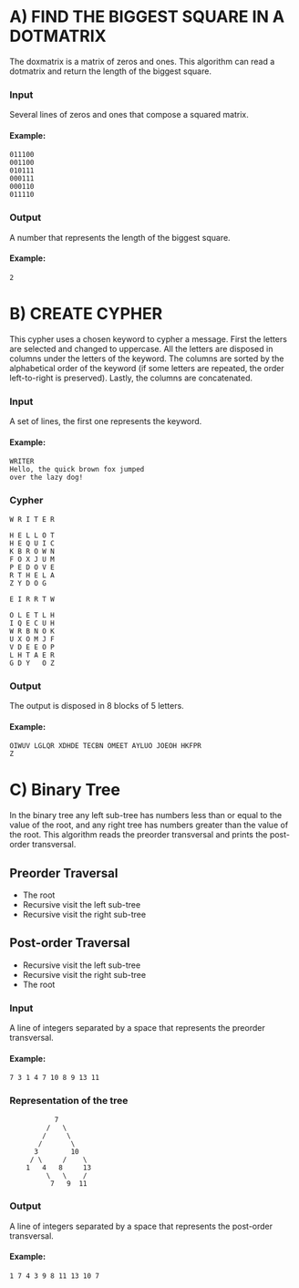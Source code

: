 # A) FIND THE BIGGEST SQUARE IN A DOTMATRIX

The doxmatrix is a matrix of zeros and ones. This algorithm can read a dotmatrix and return the length of the biggest square.

### Input
Several lines of zeros and ones that compose a squared matrix.

#### Example:
```
011100
001100
010111
000111
000110
011110
```
### Output
A number that represents the length of the biggest square.

#### Example:
```
2
```

# B) CREATE CYPHER

This cypher uses a chosen keyword to cypher a message. 
First the letters are selected and changed to uppercase. 
All the letters are disposed in columns under the letters of the keyword.
The columns are sorted by the alphabetical order of the keyword (if some letters are repeated, the order left-to-right is preserved).
Lastly, the columns are concatenated.

### Input
A set of lines, the first one represents the keyword.

#### Example:
```
WRITER
Hello, the quick brown fox jumped
over the lazy dog!
```
### Cypher
```
W R I T E R

H E L L O T
H E Q U I C
K B R O W N
F O X J U M
P E D O V E
R T H E L A
Z Y D O G
```
```
E I R R T W

O L E T L H
I Q E C U H
W R B N O K
U X O M J F
V D E E O P
L H T A E R
G D Y   O Z
```
### Output

The output is disposed in 8 blocks of 5 letters.

#### Example:
```
OIWUV LGLQR XDHDE TECBN OMEET AYLUO JOEOH HKFPR
Z
```
# C) Binary Tree

In the binary tree any left sub-tree has numbers less than or equal to the value of the root, and any right tree has numbers greater than the value of the root. 
This algorithm reads the preorder transversal and prints the post-order transversal.

## Preorder Traversal

- The root
- Recursive visit the left sub-tree
- Recursive visit the right sub-tree

## Post-order Traversal

- Recursive visit the left sub-tree
- Recursive visit the right sub-tree
- The root


### Input
A line of integers separated by a space that represents the preorder transversal.

#### Example:
```
7 3 1 4 7 10 8 9 13 11
```
### Representation of the tree
```
	       7                
	     /   \              
	    /     \             
	   /       \            
	  3        10           
	 / \     /    \         
	1   4   8     13        
	     \   \    /         
	      7   9  11         
```
### Output
A line of integers separated by a space that represents the post-order transversal.

#### Example:
```
1 7 4 3 9 8 11 13 10 7
```